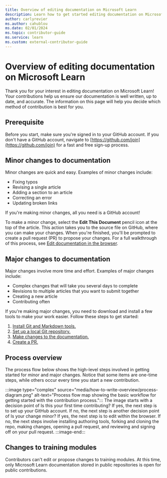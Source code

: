 ```yaml
---
title: Overview of editing documentation on Microsoft Learn
description: Learn how to get started editing documentation on Microsoft Learn, and learn how to choose the appropriate method for contribution.
author: carlyrevier
ms.author: cahublou
ms.date: 02/01/2024
ms.topic: contributor-guide
ms.service: learn
ms.custom: external-contributor-guide
---
```


# Overview of editing documentation on Microsoft Learn

Thank you for your interest in editing documentation on Microsoft Learn! Your contributions help us ensure our documentation is well written, up to date, and accurate. The information on this page will help you decide which method of contribution is best for you.

## Prerequisite

Before you start, make sure you're signed in to your GitHub account. If you don't have a GitHub account, navigate to [https://github.com/join](https://github.com/join) for a fast and free sign-up process.

## Minor changes to documentation

Minor changes are quick and easy. Examples of minor changes include:

- Fixing typos
- Revising a single article
- Adding a section to an article
- Correcting an error
- Updating broken links

If you're making minor changes, all you need is a GitHub account!

To make a minor change, select the **Edit This Document** pencil icon at the top of the article. This action takes you to the source file on GitHub, where you can make your changes. When you're finished, you'll be prompted to create a pull request (PR) to propose your changes. For a full walkthrough of this process, see [Edit documentation in the browser](how-to-write-quick-edits.md).

## Major changes to documentation

Major changes involve more time and effort. Examples of major changes include:

- Complex changes that will take you several days to complete
- Revisions to multiple articles that you want to submit together
- Creating a new article
- Contributing often

If you're making major changes, you need to download and install a few tools to make your work easier. Follow these steps to get started:

1. [Install Git and Markdown tools.](get-started-setup-tools.md)
1. [Set up a local Git repository.](get-started-setup-local.md)
1. [Make changes to the documentation.](how-to-write-major-edits.md)
1. [Create a PR.](create-pull-request.md)

## Process overview

The process flow below shows the high-level steps involved in getting started for minor and major changes. Notice that some items are one-time steps, while others occur every time you start a new contribution.

:::image type="complex" source="media/how-to-write-overview/process-diagram.png" alt-text="Process flow map showing the basic workflow for getting started with the contribution process.":::
    The image starts with a decision point of Is this your first time contributing? If yes, the next step is to set up your GitHub account. If no, the next step is another decision point of Is your change minor? If yes, the next step is to edit within the browser. If no, the next steps involve installing authoring tools, forking and cloning the repo, making changes, opening a pull request, and reviewing and signing off on your pull request.
:::image-end:::

## Changes to training modules

Contributors can't edit or propose changes to training modules. At this time, only Microsoft Learn documentation stored in public repositories is open for public contributions.
